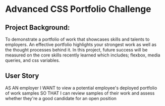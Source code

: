 # Advanced CSS Portfolio Challenge

## Project Background:
To demonstrate a portfolio of work that showcases skills and talents to employers. An effective portfolio highlights your strongest work as well as the thought processes behind it. In this project, future success will be measured on the core skills recently learned which includes; flexbox, media queries, and css variables.

## User Story
AS AN employer
I WANT to view a potential employee's deployed portfolio of work samples
SO THAT I can review samples of their work and assess whether they're a good candidate for an open position